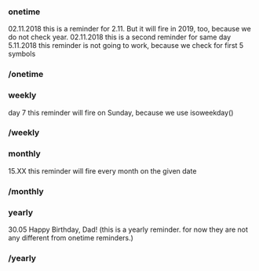 ### onetime
02.11.2018 this is a reminder for 2.11. But it will fire in 2019, too, because we do not check year.
02.11.2018 this is a second reminder for same day
5.11.2018 this reminder is not going to work, because we check for first 5 symbols
### /onetime
### weekly
day 7 this reminder will fire on Sunday, because we use isoweekday()
### /weekly
### monthly
15.XX this reminder will fire every month on the given date
### /monthly
### yearly
30.05 Happy Birthday, Dad! (this is a yearly reminder. for now they are not any different from onetime reminders.)
### /yearly
